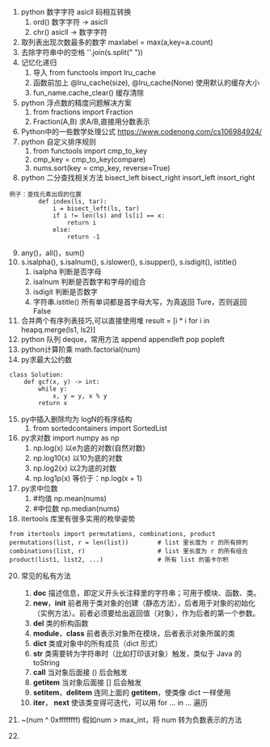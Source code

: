 1. python 数字字符 asicll 码相互转换  
    1. ord() 数字字符 -> asicll
    2. chr() asicll -> 数字字符
2. 取列表出现次数最多的数字 maxlabel = max(a,key=a.count)
3. 去除字符串中的空格 ''.join(s.split(" "))
4. 记忆化递归 
    1. 导入 from functools import lru_cache
    2. 函数前加上 @lru_cache(size), @lru_cache(None) 使用默认的缓存大小
    3. fun_name.cache_clear()  缓存清除
5. python 浮点数的精度问题解决方案 
    1. from fractions import Fraction 
    2. Fraction(A,B) 求A/B,直接用分数表示
6. Python中的一些数学处理公式 https://www.codenong.com/cs106984924/
7. python 自定义排序规则 
    1. from functools import cmp_to_key 
    2. cmp_key = cmp_to_key(compare)
    3. nums.sort(key = cmp_key, reverse=True)
8. python 二分查找相关方法 bisect_left bisect_right insort_left insort_right
    
```
例子：查找元素出现的位置
        def index(ls, tar):
            i = bisect_left(ls, tar)
            if i != len(ls) and ls[i] == x:
                return i
            else:
                return -1
```

9. any(<list>)，all(<list>)，sum(<list>)
10. s.isalpha(), s.isalnum(), s.islower(), s.isupper(), s.isdigit(), istitle()
    1. isalpha 判断是否字母
    2. isalnum 判断是否数字和字母的组合
    3. isdigit 判断是否数字
    4. 字符串.istitle() 所有单词都是首字母大写，为真返回 Ture，否则返回 False
11. 合并两个有序列表技巧,可以直接使用堆  result = [i * i for i in heapq.merge(ls1, ls2)]
12. python 队列 deque，常用方法 append appendleft  pop  popleft
13. python计算阶乘  math.factorial(num)
14. py求最大公约数 
    
```
class Solution:
    def gcf(x, y) -> int:
        while y:
            x, y = y, x % y
        return x
```
15. py中插入删除均为 logN的有序结构 
    1. from sortedcontainers import SortedList
16. py求对数 import numpy as np 
    1. np.log(x) 以e为底的对数(自然对数)
    2. np.log10(x) 以10为底的对数
    3. np.log2(x) 以2为底的对数
    4. np.log1p(x) 等价于：np.log(x + 1)
18. py求中位数
    1. #均值 np.mean(nums)
    2. #中位数 np.median(nums)
19. itertools 库里有很多实用的枚举姿势
    
```
from itertools import permutations, combinations, product
permutations(list, r = len(list))        # list 里长度为 r 的所有排列
combinations(list, r)                    # list 里长度为 r 的所有组合
product(list1, list2, ...)               # 所有 list 的笛卡尔积
```
20. 常见的私有方法
    1. __doc__	描述信息，即定义开头长注释里的字符串；可用于模块、函数、类。
    2. __new__，__init__	前者用于类对象的创建（静态方法），后者用于对象的初始化（实例方法）。前者必须要给出返回值（对象），作为后者的第一个参数。
    3. __del__	类的析构函数
    4. __module__，__class__	前者表示对象所在模块，后者表示对象所属的类
    5. __dict__	类或对象中的所有成员（dict 形式）
    6. __str__	类需要转为字符串时（比如打印该对象）触发，类似于 Java 的 toString
    7. __call__	当对象后面接 () 后会触发
    8. __getitem__	当对象后面接 [] 后会触发
    9. __setitem__，__delitem__	连同上面的 __getitem__，使类像 dict 一样使用
    10. __iter__， __next__	使该类变得可迭代，可以用 for ... in ... 遍历

21. ~(num ^ 0xffffffff) 假如num > max_int，将 num 转为负数表示的方法
22. 









